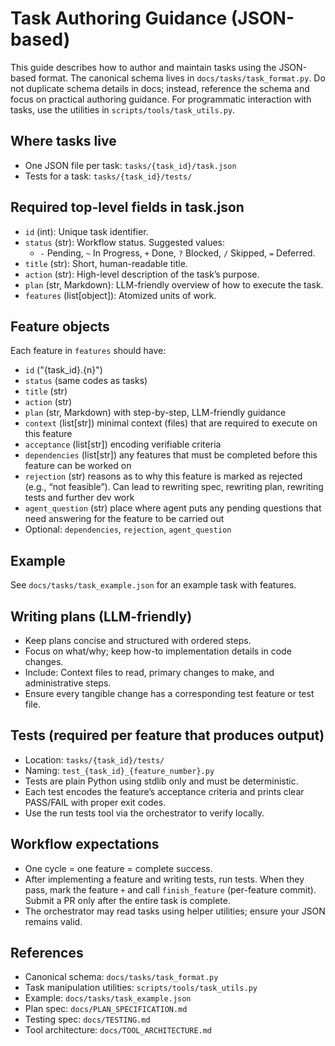 # Task Authoring Guidance (JSON-based)

This guide describes how to author and maintain tasks using the JSON-based format. The canonical schema lives in `docs/tasks/task_format.py`. Do not duplicate schema details in docs; instead, reference the schema and focus on practical authoring guidance. For programmatic interaction with tasks, use the utilities in `scripts/tools/task_utils.py`.

## Where tasks live
- One JSON file per task: `tasks/{task_id}/task.json`
- Tests for a task: `tasks/{task_id}/tests/`

## Required top-level fields in task.json
- `id` (int): Unique task identifier.
- `status` (str): Workflow status. Suggested values:
  - `-` Pending, `~` In Progress, `+` Done, `?` Blocked, `/` Skipped, `=` Deferred.
- `title` (str): Short, human-readable title.
- `action` (str): High-level description of the task’s purpose.
- `plan` (str, Markdown): LLM-friendly overview of how to execute the task.
- `features` (list[object]): Atomized units of work.

## Feature objects
Each feature in `features` should have:
- `id` ("{task_id}.{n}")
- `status` (same codes as tasks)
- `title` (str)
- `action` (str)
- `plan` (str, Markdown) with step-by-step, LLM-friendly guidance
- `context` (list[str]) minimal context (files) that are required to execute on this feature
- `acceptance` (list[str]) encoding verifiable criteria
- `dependencies` (list[str]) any features that must be completed before this feature can be worked on
- `rejection` (str) reasons as to why this feature is marked as rejected (e.g., “not feasible”). Can lead to rewriting spec, rewriting plan, rewriting tests and further dev work
- `agent_question` (str) place where agent puts any pending questions that need answering for the feature to be carried out
- Optional: `dependencies`, `rejection`, `agent_question`

## Example
See `docs/tasks/task_example.json` for an example task with features.

## Writing plans (LLM-friendly)
- Keep plans concise and structured with ordered steps.
- Focus on what/why; keep how-to implementation details in code changes.
- Include: Context files to read, primary changes to make, and administrative steps.
- Ensure every tangible change has a corresponding test feature or test file.

## Tests (required per feature that produces output)
- Location: `tasks/{task_id}/tests/`
- Naming: `test_{task_id}_{feature_number}.py`
- Tests are plain Python using stdlib only and must be deterministic.
- Each test encodes the feature’s acceptance criteria and prints clear PASS/FAIL with proper exit codes.
- Use the run tests tool via the orchestrator to verify locally.

## Workflow expectations
- One cycle = one feature = complete success.
- After implementing a feature and writing tests, run tests. When they pass, mark the feature `+` and call `finish_feature` (per-feature commit). Submit a PR only after the entire task is complete.
- The orchestrator may read tasks using helper utilities; ensure your JSON remains valid.

## References
- Canonical schema: `docs/tasks/task_format.py`
- Task manipulation utilities: `scripts/tools/task_utils.py`
- Example: `docs/tasks/task_example.json`
- Plan spec: `docs/PLAN_SPECIFICATION.md`
- Testing spec: `docs/TESTING.md`
- Tool architecture: `docs/TOOL_ARCHITECTURE.md`
